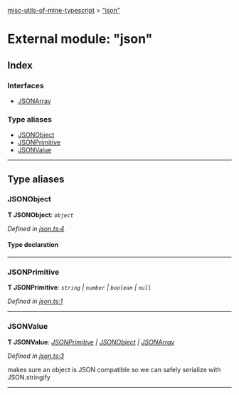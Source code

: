 [misc-utils-of-mine-typescript](../README.md) > ["json"](../modules/_json_.md)

# External module: "json"

## Index

### Interfaces

* [JSONArray](../interfaces/_json_.jsonarray.md)

### Type aliases

* [JSONObject](_json_.md#jsonobject)
* [JSONPrimitive](_json_.md#jsonprimitive)
* [JSONValue](_json_.md#jsonvalue)

---

## Type aliases

<a id="jsonobject"></a>

###  JSONObject

**Ƭ JSONObject**: *`object`*

*Defined in [json.ts:4](https://github.com/cancerberoSgx/misc-utils-of-mine/blob/0f645ca/misc-utils-of-mine-typescript/src/json.ts#L4)*

#### Type declaration

[member: `string`]: [JSONValue](_json_.md#jsonvalue)

___
<a id="jsonprimitive"></a>

###  JSONPrimitive

**Ƭ JSONPrimitive**: *`string` \| `number` \| `boolean` \| `null`*

*Defined in [json.ts:1](https://github.com/cancerberoSgx/misc-utils-of-mine/blob/0f645ca/misc-utils-of-mine-typescript/src/json.ts#L1)*

___
<a id="jsonvalue"></a>

###  JSONValue

**Ƭ JSONValue**: *[JSONPrimitive](_json_.md#jsonprimitive) \| [JSONObject](_json_.md#jsonobject) \| [JSONArray](../interfaces/_json_.jsonarray.md)*

*Defined in [json.ts:3](https://github.com/cancerberoSgx/misc-utils-of-mine/blob/0f645ca/misc-utils-of-mine-typescript/src/json.ts#L3)*

makes sure an object is JSON compatible so we can safely serialize with JSON.stringify

___

